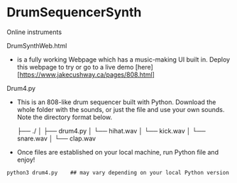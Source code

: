 # DrumSequencerSynth
Online instruments

DrumSynthWeb.html 
- is a fully working Webpage which has a music-making UI built in.  Deploy this webpage to try or go to a live demo [here][https://www.jakecushway.ca/pages/808.html]

Drum4.py
- This is an 808-like drum sequencer built with Python.  Download the whole folder with the sounds, or just the file and use your own sounds.  Note the directory format below.

  ├── ./
  │   ├── drum4.py
  │   └── hihat.wav
  │   └── kick.wav
  │   └── snare.wav
  │   └── clap.wav

- Once files are established on your local machine, run Python file and enjoy!
```
python3 drum4.py    ## may vary depending on your local Python version
```
